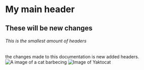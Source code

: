 # My main header
## These will be new changes
###### This is the smallest amount of headers 
the changes made to this documentation is new added headers.
![A image of a cat barbecing](https://media.istockphoto.com/id/927359048/photo/cook-cat-near-his-dog.jpg?s=612x612&w=0&k=20&c=x0cfhCZdEFaLBuMzi5R4k23JImbVSq50AeYlKz_4TU4=)
![Image of Yaktocat](https://octodex.github.com/images/yaktocat.png)
